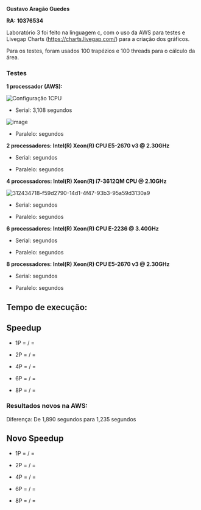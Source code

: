 **Gustavo Aragão Guedes**

**RA: 10376534**

Laboratório 3 foi feito na linguagem c, com o uso da AWS para testes e Livegap Charts (https://charts.livegap.com/) para a criação dos gráficos.

Para os testes, foram usados 100 trapézios e 100 threads para o cálculo da área.

### Testes

**1 processador (AWS):**

![Configuração 1CPU](https://github.com/Gustavo-Aragao-Guedes/CP05G/assets/64610385/1ac61e5f-eba8-493f-938c-798cfa8fce66)







* Serial:  3,108 segundos

![image](https://github.com/Gustavo-Aragao-Guedes/CP05G/assets/64610385/09fa0d1e-9360-406a-b646-1515789a0917)




* Paralelo:  segundos



**2 processadores:  Intel(R) Xeon(R) CPU E5-2670 v3 @ 2.30GHz**

* Serial:  segundos

* Paralelo:  segundos

**4 processadores:  Intel(R) Xeon(R) i7-3612QM CPU @ 2.10GHz**

![312434718-f59d2790-14d1-4f47-93b3-95a59d3130a9](https://github.com/Gustavo-Aragao-Guedes/CP05G/assets/64610385/91ab9e16-1096-41b4-a9fd-c00fff71262f)

* Serial:  segundos

* Paralelo:  segundos


**6 processadores: Intel(R) Xeon(R) CPU E-2236 @ 3.40GHz**

* Serial:  segundos

* Paralelo:  segundos

**8 processadores: Intel(R) Xeon(R) CPU E5-2670 v3 @ 2.30GHz**

* Serial:  segundos
  
* Paralelo:  segundos

## Tempo de execução:



## Speedup

* 1P =  /  = 

* 2P =  /  = 

* 4P =  /  = 

* 6P =  /  = 

* 8P =  /  = 


### Resultados novos na AWS:



Diferença: De 1,890 segundos para 1,235 segundos

## Novo Speedup

* 1P =  /  = 

* 2P =  /  = 

* 4P =  /  = 

* 6P =  /  = 

* 8P =  /  = 






